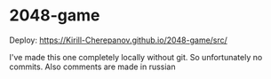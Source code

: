 # 2048-game

Deploy: https://Kirill-Cherepanov.github.io/2048-game/src/

I've made this one completely locally without git. So unfortunately no commits. Also comments are made in russian
